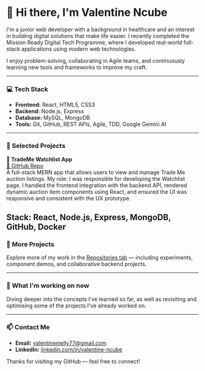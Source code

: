 # 👋 Hi there, I'm Valentine Ncube

I'm a junior web developer with a background in healthcare and an interest in building digital solutions that make life easier. I recently completed the Mission Ready Digital Tech Programme, where I developed real-world full-stack applications using modern web technologies.

I enjoy problem-solving, collaborating in Agile teams, and continuously learning new tools and frameworks to improve my craft.

---

### 💻 Tech Stack

- **Frontend:** React, HTML5, CSS3
- **Backend:** Node.js, Express
- **Database:** MySQL, MongoDB
- **Tools:** Git, GitHub, REST APIs, Agile, TDD, Google Gemini AI

---

### 🔨 Selected Projects

**📍 TradeMe Watchlist App**  
[🔗 GitHub Repo](https://github.com/SethSamuelCode/MissionReadyLvl5-mission5-P2)  
A full-stack MERN app that allows users to view and manage Trade Me auction listings. 
My role: I was responsible for developing the Watchlist page. I handled the frontend integration with the backend API, rendered dynamic auction item components using React, and ensured the UI was responsive and consistent with the UX prototype. 
 
Stack: React, Node.js, Express, MongoDB, GitHub, Docker 
---

### 📂 More Projects

Explore more of my work in the [Repositories tab](https://github.com/valentine-ncube?tab=repositories) — including experiments, component demos, and collaborative backend projects.

---

### 🔁 What I'm working on now

Diving deeper into the concepts I've learned so far, as well as revisiting and optimising some of the projects I've already worked on.


---

### 📫 Contact Me

- **Email:** valentinemelly77@gmail.com  
- **LinkedIn:** [linkedin.com/in/valentine-ncube](https://www.linkedin.com/in/valentine-ncube-270760132/)

Thanks for visiting my GitHub — feel free to connect!




